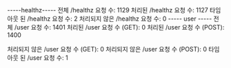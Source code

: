 -----healthz-----
전체 /healthz 요청 수: 1129
처리된 /healthz 요청 수: 1127
타임아웃 된 /healthz 요청 수: 2
처리되지 않은 /healthz 요청 수: 0
----- user -----
전체 /user 요청 수: 1401
처리된 /user 요청 수 (GET): 0
처리된 /user 요청 수 (POST): 1400

처리되지 않은 /user 요청 수 (GET): 0
처리되지 않은 /user 요청 수 (POST): 0
타임아웃 된 /user 요청 수: 1
